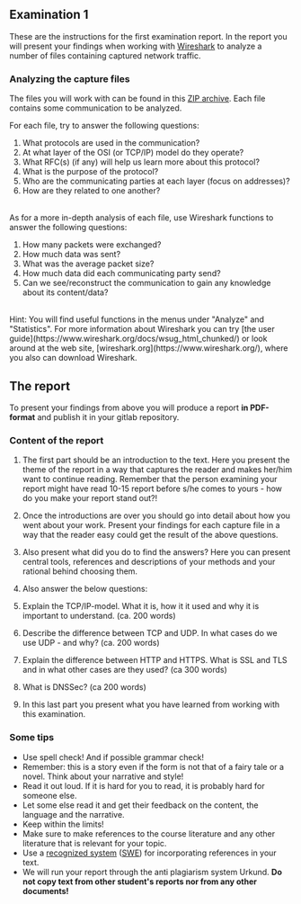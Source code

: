 ## Examination 1

These are the instructions for the first examination report. In the report you will present your findings when working with [Wireshark](https://www.wireshark.org/) to analyze a number of files containing captured network traffic. 

### Analyzing the capture files

The files you will work with can be found in this [ZIP archive](https://cdn.rawgit.com/1dv031/syllabus/master/examination/part_1/captures/capturefiles.zip). Each file contains some communication to be analyzed.

For each file, try to answer the following questions:

1. What protocols are used in the communication?
2. At what layer of the OSI (or TCP/IP) model do they operate?
3. What RFC(s) (if any) will help us learn more about this protocol?
4. What is the purpose of the protocol?
5. Who are the communicating parties at each layer (focus on addresses)?
6. How are they related to one another?

<br />
As for a more in-depth analysis of each file, use Wireshark functions to answer the following questions:

1. How many packets were exchanged?
2. How much data was sent?
3. What was the average packet size?
4. How much data did each communicating party send?
5. Can we see/reconstruct the communication to gain any knowledge about its content/data?

<br />
Hint: You will find useful functions in the menus under "Analyze" and "Statistics". For more information about Wireshark you can try [the user guide](https://www.wireshark.org/docs/wsug_html_chunked/) or look around at the web site, [wireshark.org](https://www.wireshark.org/), where you also can download Wireshark.

## The report
To present your findings from above you will produce a report **in PDF-format** and publish it in your gitlab repository.


### Content of the report

1. The first part should be an introduction to the text. Here you present the theme of the report in a way that captures the reader and makes her/him want to continue reading. Remember that the person examining your report might have read 10-15 report before s/he comes to yours - how do you make your report stand out?!

2. Once the introductions are over you should go into detail about how you went about your work. Present your findings for each capture file in a way that the reader easy could get the result of the above questions. 

3. Also present what did you do to find the answers? Here you can present central tools, references and descriptions of your methods and your rational behind choosing them.

4. Also answer the below questions:
  1. Explain the TCP/IP-model. What it is, how it it used and why it is important to understand. (ca. 200 words)
  2. Describe the difference between TCP and UDP. In what cases do we use UDP - and why? (ca. 200 words)
  3. Explain the difference between HTTP and HTTPS. What is SSL and TLS and in what other cases are they used? (ca 300 words)
  4. What is DNSSec? (ca 200 words)

5. In this last part you present what you have learned from working with this examination.

### Some tips

* Use spell check! And if possible grammar check!
* Remember: this is a story even if the form is not that of a fairy tale or a novel. Think about your narrative and style!
* Read it out loud. If it is hard for you to read, it is probably hard for someone else.
* Let some else read it and get their feedback on the content, the language and the narrative.
* Keep within the limits!
* Make sure to make references to the course literature and any other literature that is relevant for your topic.
* Use a [recognized system](https://lnu.se/en/library/Writing-and-referencing/referencing/) ([SWE](https://lnu.se/ub/skriva-och-referera/skriva-referenser/)) for incorporating references in your text.
* We will run your report through the anti plagiarism system Urkund. **Do not copy text from other student's reports nor from any other documents!**

